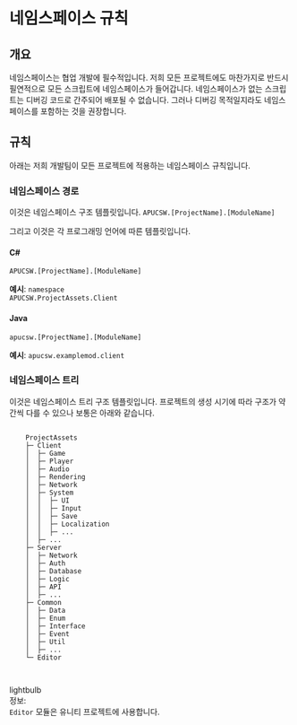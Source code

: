 # 네임스페이스 규칙
## 개요
네임스페이스는 협업 개발에 필수적입니다. 저희 모든 프로젝트에도 마찬가지로 반드시 필연적으로 모든 스크립트에 네임스페이스가 들어갑니다. 네임스페이스가 없는 스크립트는 디버깅 코드로 간주되어 배포될 수 없습니다. 그러나 디버깅 목적일지라도 네임스페이스를 포함하는 것을 권장합니다.

## 규칙
아래는 저희 개발팀이 모든 프로젝트에 적용하는 네임스페이스 규칙입니다.

### 네임스페이스 경로
이것은 네임스페이스 구조 템플릿입니다.
<code>APUCSW.[ProjectName].[ModuleName]</code>

그리고 이것은 각 프로그래밍 언어에 따른 템플릿입니다.

#### C#
<code class="language-csharp">APUCSW.[ProjectName].[ModuleName]</code>

<b>예시</b>:
<code class="language-csharp">namespace APUCSW.ProjectAssets.Client</code>

#### Java
<code class="language-java">apucsw.[ProjectName].[ModuleName]</code>

<b>예시</b>:
<code class="language-java">apucsw.examplemod.client</code>

### 네임스페이스 트리
이것은 네임스페이스 트리 구조 템플릿입니다.
프로젝트의 생성 시기에 따라 구조가 약간씩 다를 수 있으나 보통은 아래와 같습니다.

<div class="prism-style"><pre class="line-numbers"><code class="language-textfile">
    ProjectAssets
    ├─ Client
    │  ├─ Game
    │  ├─ Player
    │  ├─ Audio
    │  ├─ Rendering
    │  ├─ Network
    │  ├─ System
    │  │  ├─ UI
    │  │  ├─ Input
    │  │  ├─ Save
    │  │  ├─ Localization
    │  │  ├─ ...
    │  ├─ ...
    ├─ Server
    │  ├─ Network
    │  ├─ Auth
    │  ├─ Database
    │  ├─ Logic
    │  ├─ API
    │  ├─ ...
    ├─ Common
    │  ├─ Data
    │  ├─ Enum
    │  ├─ Interface
    │  ├─ Event
    │  ├─ Util
    │  ├─ ...
    └─ Editor

</code></pre></div>

<div class="wikitag-note">
    <div class="wikitag-titlewrapper-asian">
        <div class="wikitag-icon">
            <span class="material-symbols-outlined">lightbulb</span>
        </div>
        <div class="wikitag-title">정보:</div>
    </div>
    <div class="wikitag-content"><code>Editor</code> 모듈은 유니티 프로젝트에 사용합니다.</div>
</div>
